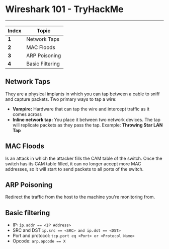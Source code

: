 # Wireshark 101 - TryHackMe
___
Index | Topic
--- | ---
**1** | Network Taps
**2** | MAC Floods
**3** | ARP Poisoning
**4** | Basic Filtering

## Network Taps

They are a physical implants in which you can tap between a cable to sniff and capture packets. 
Two primary ways to tap a wire:
- __Vampire:__ Hardware that can tap the wire and intercept traffic as it comes across
- __Inline network tap:__ You place it between two network devices. The tap will replicate packets as they pass the tap. Example: __Throwing Star LAN Tap__

## MAC Floods

Is an attack in which the attacker fills the CAM table of the switch. Once the switch has its CAM table filled, it can no longer accept more MAC addresses, so it will start to send packets to all ports of the switch.

## ARP Poisoning

Redirect the traffic from the host to the machine you're monitoring from.

## Basic filtering

- IP: `ip.addr == <IP Address>`
- SRC and DST `ip.src == <SRC> and ip.dst == <DST>`
- Port and protocol: `tcp.port eq <Port> or <Protocol Name>`
- Opcode: `arp.opcode == X`

